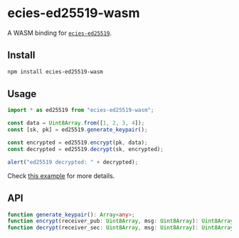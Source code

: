 # ecies-ed25519-wasm

A WASM binding for [`ecies-ed25519`](https://github.com/phayes/ecies-ed25519).

## Install

```bash
npm install ecies-ed25519-wasm
```

## Usage

```js
import * as ed25519 from "ecies-ed25519-wasm";

const data = Uint8Array.from([1, 2, 3, 4]);
const [sk, pk] = ed25519.generate_keypair();

const encrypted = ed25519.encrypt(pk, data);
const decrypted = ed25519.decrypt(sk, encrypted);

alert("ed25519 decrypted: " + decrypted);
```

Check [this example](https://github.com/ecies/wasm-example) for more details.

## API

```ts
function generate_keypair(): Array<any>;
function encrypt(receiver_pub: Uint8Array, msg: Uint8Array): Uint8Array | undefined;
function decrypt(receiver_sec: Uint8Array, msg: Uint8Array): Uint8Array | undefined;
```
